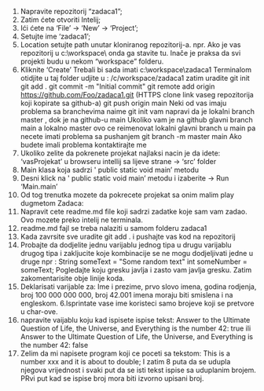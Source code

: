1. Napravite repozitorij “zadaca1”;
2. Zatim ćete otvoriti Intelij;
3. Ići ćete na ‘File’ -> ‘New’ -> ‘Project’;
4. Setujte ime ‘zadaca1’;
5. Location setujte path unutar kloniranog repozitorij-a.
   npr. Ako je vas repozitorij u c:\workspace\ onda ga stavite tu.
   Inače je praksa da svi projekti budu u nekom “workspace” folderu.
6. Kliknite ‘Create’
   Trebali bi sada imati c:\workspace\zadaca1
   Terminalom otidjite u taj folder
   udjite u : /c/workspace/zadaca1
   zatim uradite
   git init
   git add .
   git commit -m "Initial commit"
   git remote add origin https://github.com/Foo/zadaca1.git  (HTTPS clone link vaseg repozitorija koji kopirate sa github-a)
   git push origin main
   Neki od vas imaju problema sa branchevima naime git init vam napravi da je lokalni branch master , dok je na github-u main
   Ukoliko vam je na github glavni branch main a lokalno master ovo ce reimenovat lokalni glavni branch u main pa necete imati problema sa pushanjem
   git branch -m master main
   Ako budete imali problema kontaktirajte me
8. Ukoliko zelite da pokrenete projekat najlaksi nacin je da idete:
   ‘vasProjekat’ u browseru intellij sa lijeve strane -> ‘src’ folder
9. Main klasa koja sadrzi ' public static void main’ metodu
10. Desni klick na ' public static void main’ metodu i izaberite -> Run ‘Main.main’
11. Od tog trenutka mozete da pokrecete projekat sa onim malim play dugmetom
    Zadaca:
1. Napravit cete readme.md file koji sadrzi zadatke koje sam vam zadao. Ovo mozete preko intelij ne terminala.
2. readme.md fajl se treba nalaziti u samom folderu zadaca1
3. Kada zavrsite sve uradite
   git add .
   i pushajte vas kod na repozitorij
4. Probajte da dodjelite jednu varijablu jednog tipa u drugu varijablu drugog tipa i zakljucite koje kombinacije se ne mogu dodjeljivati jedne u druge npr :
   String someText = "Some random text"
   int someNumber = someText;
   Pogledajte koju gresku javlja i zasto vam javlja gresku.
   Zatim zakomentarisite obje linije koda.
5. Deklarisati varijable za: Ime i prezime, prvo slovo imena, godina rodjenja, broj 100 000 000 000, broj 42.001
   imena moraju biti smislena i na engleskom.
   6.Isprintate vase ime koristeci samo brojeve  koji se pretvore u char-ove.
7. napravite vaijablu koju kad ispisete ispise tekst:
   Answer to the Ultimate Question of Life, the Universe, and Everything is the number 42: true
   ili
   Answer to the Ultimate Question of Life, the Universe, and Everything is the number 42: false
8. Zelim da mi napisete program koji ce poceti sa tekstom:
   This is a number xxx and it is about to double;
   I zatim 8 puta da se udupla njegova vrijednost i svaki put da se isti tekst ispise
   sa uduplanim brojem. PRvi put kad se ispise broj mora biti izvorno upisani broj.